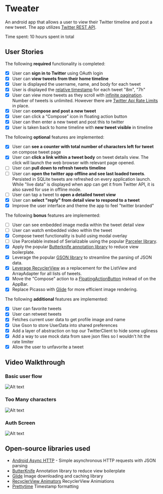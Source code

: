 # Tweater

An android app that allows a user to view their Twitter timeline and post a new tweet. The app utilizes [Twitter REST API](https://dev.twitter.com/rest/public).

Time spent: 10 hours spent in total

## User Stories

The following **required** functionality is completed:

* [x]	User can **sign in to Twitter** using OAuth login
* [x]	User can **view tweets from their home timeline**
* [x] User is displayed the username, name, and body for each tweet
* [x] User is displayed the [relative timestamp](https://gist.github.com/nesquena/f786232f5ef72f6e10a7) for each tweet "8m", "7h"
* [x] User can view more tweets as they scroll with [infinite pagination](http://guides.codepath.com/android/Endless-Scrolling-with-AdapterViews-and-RecyclerView). Number of tweets is unlimited.
However there are [Twitter Api Rate Limits](https://dev.twitter.com/rest/public/rate-limiting) in place.
* [x] User can **compose and post a new tweet**
* [x] User can click a “Compose” icon in floating action button
* [x] User can then enter a new tweet and post this to twitter
* [x] User is taken back to home timeline with **new tweet visible** in timeline

The following **optional** features are implemented:

* [x] User can **see a counter with total number of characters left for tweet** on compose tweet page
* [x] User can **click a link within a tweet body** on tweet details view. The click will launch the web browser with relevant page opened.
* [ ] User can **pull down to refresh tweets timeline**
* [ ] User can **open the twitter app offline and see last loaded tweets**. Persisted in SQLite tweets are refreshed on every application launch. While "live data" is displayed when app can get it from Twitter API, it is also saved for use in offline mode.
* [ ] User can tap a tweet to **open a detailed tweet view**
* [x] User can **select "reply" from detail view to respond to a tweet**
* [x] Improve the user interface and theme the app to feel "twitter branded"

The following **bonus** features are implemented:

* [ ] User can see embedded image media within the tweet detail view
* [ ] User can watch embedded video within the tweet
* [x] Compose tweet functionality is build using modal overlay
* [ ] Use Parcelable instead of Serializable using the popular [Parceler library](http://guides.codepath.com/android/Using-Parceler).
* [x] Apply the popular [Butterknife annotation library](http://guides.codepath.com/android/Reducing-View-Boilerplate-with-Butterknife) to reduce view boilerplate.
* [x] Leverage the popular [GSON library](http://guides.codepath.com/android/Using-Android-Async-Http-Client#decoding-with-gson-library) to streamline the parsing of JSON data.
* [x] [Leverage RecyclerView](http://guides.codepath.com/android/Using-the-RecyclerView) as a replacement for the ListView and ArrayAdapter for all lists of tweets.
* [x] Move the "Compose" action to a [FloatingActionButton](https://github.com/codepath/android_guides/wiki/Floating-Action-Buttons) instead of on the AppBar.
* [x] Replace Picasso with [Glide](http://inthecheesefactory.com/blog/get-to-know-glide-recommended-by-google/en) for more efficient image rendering.

The following **additional** features are implemented:

- [x] User can favorite tweets
- [x] User can retweet tweets
- [x] Fetches current user data to get profile image and name
- [x] Use Gson to store UserData into shared preferences
- [x] Add a layer of abstraction on top our TwitterClient to hide some ugliness
- [x] Add a way to use mock data from save json files so I wouldn't hit the rate limiter
- [x] Allow the user to unfavorite a tweet

## Video Walkthrough 

### Basic user flow
![Alt text](/demos/twitter_normalflow2.gif)

### Too Many characters
![Alt text](/demos/twitter_length.gif)

### Auth Screen
![Alt text](/demos/twitter_auth.gif)

## Open-source libraries used

- [Android Async HTTP](https://github.com/loopj/android-async-http) - Simple asynchronous HTTP requests with JSON parsing
- [ButterKnife](http://jakewharton.github.io/butterknife/) Annotation library to reduce view boilerplate
- [Glide](https://github.com/bumptech/glide) Image downloading and caching library 
- [RecyclerView Animators](https://github.com/wasabeef/recyclerview-animators) RecyclerView Animiations
- [Prettytime](http://www.ocpsoft.org/prettytime/) Timestamp formatting
